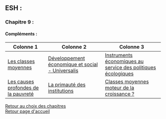 ## ESH : <br />
### Chapitre 9 : <br />
#### Compléments : <br />

Colonne 1 | Colonne 2 | Colonne 3
--------- | --------- | ---------
[Les classes moyennes](http://download1495.mediafire.com/18iai6cu93wg/4hdli66hlh94u0j/Classes+moyennes.pdf) | [Développement économique et social - Universalis](http://download1525.mediafire.com/rllbkkpvefyg/1ot6s1ynd4y06og/Universalis+-+D%C3%A9veloppement+%C3%A9conomique+et+social.pdf) | [Instruments économiques au service des politiques écologiques](http://download1319.mediafire.com/c9w887i185hg/f0hjwkp7ivfrh7b/Instruments+%C3%A9co+au+services+des+pols+environnement.pdf) 
[Les causes profondes de la pauvreté](http://download1351.mediafire.com/866emf88d2mg/e737842rco3s1gj/Les+causes+profondes+de+la+pauvret%C3%A9.pdf) | [La primauté des institutions](http://download1495.mediafire.com/ye9ll11851mg/uha94ylq089oi56/Primaut%C3%A9+des+institutions.pdf) | [Classes moyennes moteur de la croissance ?](http://download1517.mediafire.com/0tbodci7wbxg/uqb2y74x3wya7rg/Classes+moyennes+moteur+de+la+croissance.pdf)


[Retour au choix des chapitres](https://vaihess.github.io/eshece1/esh) <br />
[Retour page d'accueil](https://vaihess.github.io/eshece1)
